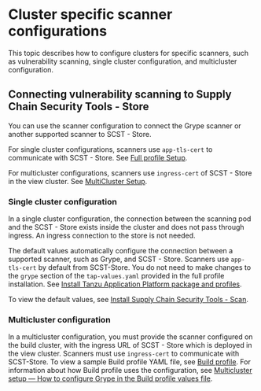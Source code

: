 # Cluster specific scanner configurations

This topic describes how to configure clusters for specific scanners, such as
vulnerability scanning, single cluster configuration, and multicluster
configuration.

## Connecting vulnerability scanning to Supply Chain Security Tools - Store

You can use the scanner configuration to connect the Grype scanner or another
supported scanner to SCST - Store.

For single cluster configurations, scanners use `app-tls-cert` to communicate
with SCST - Store. See [Full profile Setup](../install-online/profile.hbs.md#install-profile).

For multicluster configurations, scanners use `ingress-cert` of SCST - Store in
the view cluster. See [MultiCluster Setup](multicluster-setup.hbs.md).

### Single cluster configuration

In a single cluster configuration, the connection between the scanning pod and
the SCST - Store exists inside the cluster and does not pass through ingress. An
ingress connection to the store is not needed.

The default values automatically configure the connection between a supported
scanner, such as Grype, and SCST - Store. Scanners use `app-tls-cert` by default
from SCST-Store. You do not need to make changes to the `grype` section of the
`tap-values.yaml` provided in the full profile installation. See [Install Tanzu
Application Platform package and
profiles](../install-online/profile.hbs.md#install-profile).

To view the default values, see [Install Supply Chain Security Tools - Scan](../scst-scan/install-scst-scan.hbs.md#-configure-properties).

### Multicluster configuration

In a multicluster configuration, you must provide the scanner configured on the
build cluster, with the ingress URL of SCST - Store which is deployed in the
view cluster. Scanners must use `ingress-cert` to communicate with SCST-Store.
To view a sample Build profile YAML file, see [Build
profile](../multicluster/reference/tap-values-build-sample.hbs.md). For
information about how Build profile uses the configuration, see [Multicluster
setup — How to configure Grype in the Build profile values
file](multicluster-setup.hbs.md#grype-mds-config).
